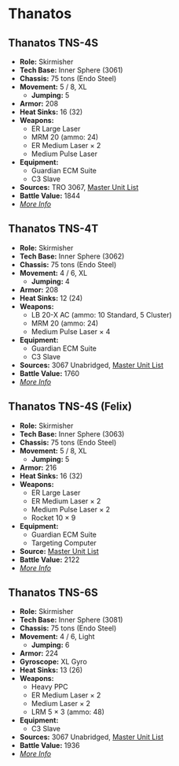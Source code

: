 # Thanatos
## Thanatos TNS-4S
- **Role:** Skirmisher
- **Tech Base:** Inner Sphere (3061)
- **Chassis:** 75 tons (Endo Steel)
- **Movement:** 5 / 8, XL
  - **Jumping:** 5
- **Armor:** 208
- **Heat Sinks:** 16 (32)
- **Weapons:**
  - ER Large Laser
  - MRM 20 (ammo: 24)
  - ER Medium Laser × 2
  - Medium Pulse Laser
- **Equipment:**
  - Guardian ECM Suite
  - C3 Slave
- **Sources:** TRO 3067, [Master Unit List](http://masterunitlist.info/Unit/Details/5218/thanatos-tns-4s)
- **Battle Value:** 1844
- [*More Info*](thanatos/thanatos_tns-4s.md)

## Thanatos TNS-4T
- **Role:** Skirmisher
- **Tech Base:** Inner Sphere (3062)
- **Chassis:** 75 tons (Endo Steel)
- **Movement:** 4 / 6, XL
  - **Jumping:** 4
- **Armor:** 208
- **Heat Sinks:** 12 (24)
- **Weapons:**
  - LB 20-X AC (ammo: 10 Standard, 5 Cluster)
  - MRM 20 (ammo: 24)
  - Medium Pulse Laser × 4
- **Equipment:**
  - Guardian ECM Suite
  - C3 Slave
- **Sources:** 3067 Unabridged, [Master Unit List](http://masterunitlist.info/Unit/Details/5700/thanatos-tns-4t)
- **Battle Value:** 1760
- [*More Info*](thanatos/thanatos_tns-4t.md)

## Thanatos TNS-4S (Felix)
- **Role:** Skirmisher
- **Tech Base:** Inner Sphere (3063)
- **Chassis:** 75 tons (Endo Steel)
- **Movement:** 5 / 8, XL
  - **Jumping:** 5
- **Armor:** 216
- **Heat Sinks:** 16 (32)
- **Weapons:**
  - ER Large Laser
  - ER Medium Laser × 2
  - Medium Pulse Laser × 2
  - Rocket 10 × 9
- **Equipment:**
  - Guardian ECM Suite
  - Targeting Computer
- **Source:** [Master Unit List](http://masterunitlist.info/Unit/Details/3173/thanatos-tns-4s-felix)
- **Battle Value:** 2122
- [*More Info*](thanatos/thanatos_tns-4s_felix.md)

## Thanatos TNS-6S
- **Role:** Skirmisher
- **Tech Base:** Inner Sphere (3081)
- **Chassis:** 75 tons (Endo Steel)
- **Movement:** 4 / 6, Light
  - **Jumping:** 6
- **Armor:** 224
- **Gyroscope:** XL Gyro
- **Heat Sinks:** 13 (26)
- **Weapons:**
  - Heavy PPC
  - ER Medium Laser × 2
  - Medium Laser × 2
  - LRM 5 × 3 (ammo: 48)
- **Equipment:**
  - C3 Slave
- **Sources:** 3067 Unabridged, [Master Unit List](http://masterunitlist.info/Unit/Details/5701/thanatos-tns-6s)
- **Battle Value:** 1936
- [*More Info*](thanatos/thanatos_tns-6s.md)

